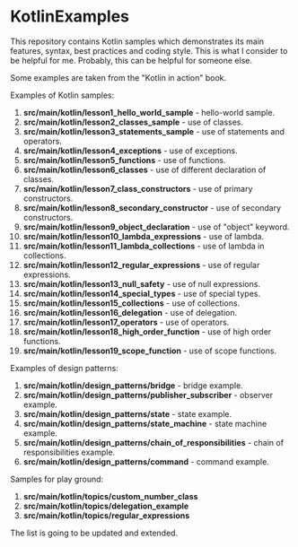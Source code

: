 # KotlinExamples

This repository contains Kotlin samples which demonstrates its main features, syntax, best practices and coding style.
This is what I consider to be helpful for me. Probably, this can be helpful for someone else.

Some examples are taken from the "Kotlin in action" book.

Examples of Kotlin samples:

1. **src/main/kotlin/lesson1_hello_world_sample** - hello-world sample.
2. **src/main/kotlin/lesson2_classes_sample** - use of classes.
3. **src/main/kotlin/lesson3_statements_sample** - use of statements and operators.
4. **src/main/kotlin/lesson4_exceptions** - use of exceptions.
5. **src/main/kotlin/lesson5_functions** - use of functions.
6. **src/main/kotlin/lesson6_classes** - use of different declaration of classes.
7. **src/main/kotlin/lesson7_class_constructors** - use of primary constructors.
8. **src/main/kotlin/lesson8_secondary_constructor** - use of secondary constructors.
9. **src/main/kotlin/lesson9_object_declaration** - use of "object" keyword.
10. **src/main/kotlin/lesson10_lambda_expressions** - use of lambda.
11. **src/main/kotlin/lesson11_lambda_collections** - use of lambda in collections.
12. **src/main/kotlin/lesson12_regular_expressions** - use of regular expressions.
13. **src/main/kotlin/lesson13_null_safety** - use of null expressions.
14. **src/main/kotlin/lesson14_special_types** - use of special types.
15. **src/main/kotlin/lesson15_collections** - use of collections.
16. **src/main/kotlin/lesson16_delegation** - use of delegation.
17. **src/main/kotlin/lesson17_operators** - use of operators.
18. **src/main/kotlin/lesson18_high_order_function** - use of high order functions.
19. **src/main/kotlin/lesson19_scope_function** - use of scope functions.

Examples of design patterns:

1. **src/main/kotlin/design_patterns/bridge** - bridge example.
2. **src/main/kotlin/design_patterns/publisher_subscriber** - observer example.
3. **src/main/kotlin/design_patterns/state** - state example.
4. **src/main/kotlin/design_patterns/state_machine** - state machine example.
5. **src/main/kotlin/design_patterns/chain_of_responsibilities** - chain of responsibilities example.
6. **src/main/kotlin/design_patterns/command** - command example.

Samples for play ground:

1. **src/main/kotlin/topics/custom_number_class** 
2. **src/main/kotlin/topics/delegation_example**
3. **src/main/kotlin/topics/regular_expressions**

The list is going to be updated and extended.